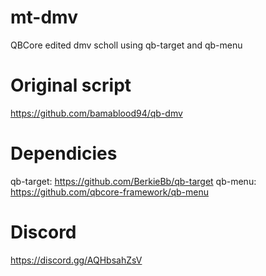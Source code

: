 # mt-dmv
QBCore edited dmv scholl using qb-target and qb-menu

# Original script
https://github.com/bamablood94/qb-dmv

# Dependicies
qb-target: https://github.com/BerkieBb/qb-target
qb-menu: https://github.com/qbcore-framework/qb-menu

# Discord
https://discord.gg/AQHbsahZsV
